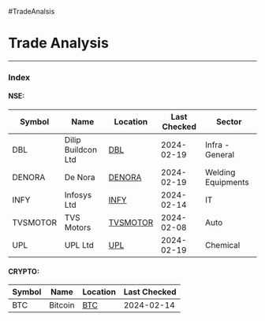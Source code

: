#TradeAnalsis
# Trade Analysis

---
### Index

#### NSE:
| Symbol | Name | Location | Last Checked | Sector |
| ---- | ---- | ---- | ---- | ---- |
| DBL | Dilip Buildcon Ltd | [DBL](DBL/DBL.md) | 2024-02-19 | Infra - General |
| DENORA | De Nora | [DENORA](DENORA/DENORA.md) | 2024-02-19 | Welding Equipments |
| INFY | Infosys Ltd | [INFY](INFY/INFY.md) | 2024-02-14 | IT |
| TVSMOTOR | TVS Motors | [TVSMOTOR](TVSMOTOR.md) | 2024-02-08 | Auto |
| UPL | UPL Ltd | [UPL](UPL/UPL.md) | 2024-02-19 | Chemical |

#### CRYPTO:
| Symbol | Name | Location | Last Checked |
| ---- | ---- | ---- | ---- |
| BTC | Bitcoin | [BTC](BTC.md) | 2024-02-14 |
